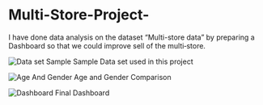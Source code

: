 # Multi-Store-Project-
I have done data analysis on the dataset “Multi-store data” by preparing a Dashboard so that we could improve sell of the multi‐store.



![Data set Sample](https://github.com/Ankit2300/Multi-Store-Project-/assets/146168457/b2e3b5cf-bac5-49fa-b0b8-f2c244421928)
Sample Data set used in this project


![Age And Gender](https://github.com/Ankit2300/Multi-Store-Project-/assets/146168457/85bd03fb-f6ad-429f-9ca7-fd73b05db85c)
Age and Gender Comparison



![Dashboard](https://github.com/Ankit2300/Multi-Store-Project-/assets/146168457/39cf24a8-5e14-4bad-ab0c-4e3e3648097f)
Final Dashboard
